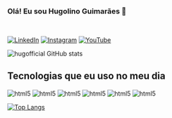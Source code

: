 ### Olá! Eu sou Hugolino Guimarães 👋
<br/>

[![LinkedIn](https://img.shields.io/badge/LinkedIn-0077B5?style=for-the-badge&logo=linkedin&logoColor=white)](https://www.linkedin.com/in/hugolino-b-guimar%C3%A3es-4b906b64/)
[![Instagram](https://img.shields.io/badge/Instagram-E4405F?style=for-the-badge&logo=instagram&logoColor=white)](https://www.instagram.com/hugolino.b.g/)
[![YouTube](https://img.shields.io/badge/YouTube-FF0000?style=for-the-badge&logo=youtube&logoColor=white)](https://www.youtube.com/c/hugolinobenevidesG)


![hugofficial GitHub stats](https://github-readme-stats.vercel.app/api?username=hugofficial&show_icons=true&theme=radical)

## Tecnologias que eu uso no meu dia

<div>
<img align="center" alt="html5" src="https://img.shields.io/badge/HTML5-E34F26?style=for-the-badge&logo=html5&logoColor=white"/>
<img align="center" alt="html5" src="https://img.shields.io/badge/CSS3-1572B6?style=for-the-badge&logo=css3&logoColor=whit"/>
<img align="center" alt="html5" src="https://img.shields.io/badge/JavaScript-323330?style=for-the-badge&logo=javascript&logoColor=F7DF1E"/>
<img align="center" alt="html5" src="https://img.shields.io/badge/React-20232A?style=for-the-badge&logo=react&logoColor=61DAFB"/>
<img align="center" alt="html5" src="https://img.shields.io/badge/React_Native-20232A?style=for-the-badge&logo=react&logoColor=61DAFB"/>
<img align="center" alt="html5" src="https://img.shields.io/badge/Node.js-43853D?style=for-the-badge&logo=node.js&logoColor=white"/>
</div>


[![Top Langs](https://github-readme-stats.vercel.app/api/top-langs/?username=hugofficial&layout=compact)](https://github.com/hugofficial/github-readme-stats)
